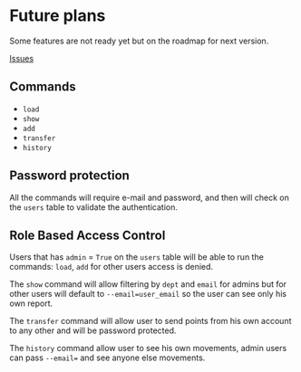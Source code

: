 # Future plans

Some features are not ready yet but on the roadmap for next version.

[Issues](https://github.com/thiagorbm/dundie-rewards/issues)

## Commands

- `load`
- `show`
- `add`
- `transfer`
- `history`

## Password protection

All the commands will require e-mail and password, and then will
check on the `users` table to validate the authentication.

## Role Based Access Control

Users that has `admin` = `True` on the `users` table will be able to
run the commands:  `load`, `add` for other users  access is denied.

The `show` command will allow filtering by `dept` and `email` for admins
but for other users will default to `--email=user_email` so the user
can see only his own report.

The `transfer` command will allow user to send points from his own account
to any other and will be password protected.

The `history` command allow user to see his own movements, admin users can
pass `--email=` and see anyone else movements.
